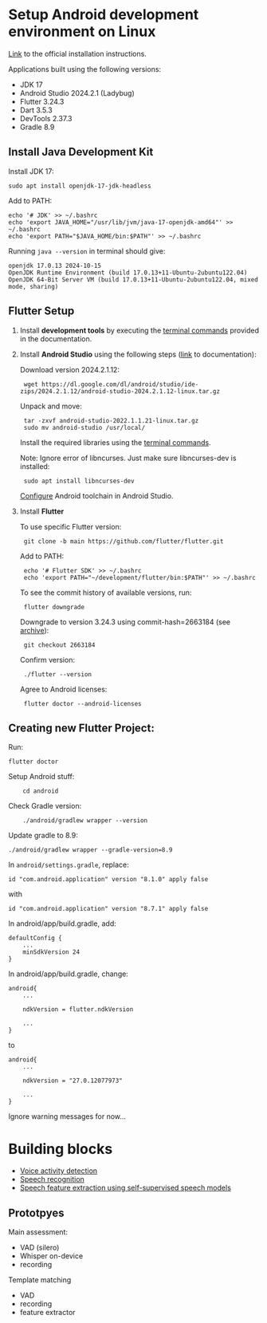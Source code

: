

# Setup Android development environment on Linux

[Link](https://docs.flutter.dev/get-started/install/linux/android) to the official installation instructions.

Applications built using the following versions:

- JDK 17
- Android Studio 2024.2.1 (Ladybug)
- Flutter 3.24.3
- Dart 3.5.3
- DevTools 2.37.3
- Gradle 8.9


## Install Java Development Kit

Install JDK 17:

	sudo apt install openjdk-17-jdk-headless

Add to PATH:

	echo '# JDK' >> ~/.bashrc
	echo 'export JAVA_HOME="/usr/lib/jvm/java-17-openjdk-amd64"' >> ~/.bashrc
	echo 'export PATH="$JAVA_HOME/bin:$PATH"' >> ~/.bashrc

Running `java --version` in terminal should give:

	openjdk 17.0.13 2024-10-15
	OpenJDK Runtime Environment (build 17.0.13+11-Ubuntu-2ubuntu122.04)
	OpenJDK 64-Bit Server VM (build 17.0.13+11-Ubuntu-2ubuntu122.04, mixed mode, sharing)


## Flutter Setup


<!-- #### Development Tools -->
	
1. Install **development tools** by executing the [terminal commands](https://docs.flutter.dev/get-started/install/linux/android#development-tools) provided in the documentation.


2. Install **Android Studio** using the following steps ([link](https://developer.android.com/studio/install#linux) to documentation):

	Download version 2024.2.1.12:

		wget https://dl.google.com/dl/android/studio/ide-zips/2024.2.1.12/android-studio-2024.2.1.12-linux.tar.gz

	Unpack and move:
	
		tar -zxvf android-studio-2022.1.1.21-linux.tar.gz
		sudo mv android-studio /usr/local/

	Install the required libraries using the [terminal commands](https://developer.android.com/studio/install#64bit-libs).

	Note: Ignore error of libncurses. Just make sure libncurses-dev is installed:
	
		sudo apt install libncurses-dev


	[Configure](https://docs.flutter.dev/get-started/install/linux/android#configure-android-development) Android toolchain in Android Studio.


3. Install **Flutter** 

	To use specific Flutter version:
		
		git clone -b main https://github.com/flutter/flutter.git

	Add to PATH:

		echo '# Flutter SDK' >> ~/.bashrc
		echo 'export PATH="~/development/flutter/bin:$PATH"' >> ~/.bashrc

	To see the commit history of available versions, run:

		flutter downgrade

	Downgrade to version 3.24.3 using commit-hash=2663184 (see [archive](https://docs.flutter.dev/release/archive)):
		
		git checkout 2663184

	Confirm version:

		./flutter --version


	Agree to Android licenses:

		flutter doctor --android-licenses


## Creating new Flutter Project:

Run:

	flutter doctor




Setup Android stuff:

		cd android	

Check Gradle version:

		./android/gradlew wrapper --version

Update gradle to 8.9:
	
	./android/gradlew wrapper --gradle-version=8.9

In `android/settings.gradle`, replace:
    
    id "com.android.application" version "8.1.0" apply false

with
	
	id "com.android.application" version "8.7.1" apply false

In android/app/build.gradle, add:

	defaultConfig {
		...
		minSdkVersion 24
	}

In android/app/build.gradle, change:


	android{
		...
    	
    	ndkVersion = flutter.ndkVersion

    	...
    }

to 
	
	android{
		...
    	
 		ndkVersion = "27.0.12077973"

    	...
    }



Ignore warning messages for now...


# Building blocks
- [Voice activity detection](flutter_examples/vad/)
- [Speech recognition](flutter_examples/speech_recognition/)
- [Speech feature extraction using self-supervised speech models](flutter_examples/template_matching/)

## Prototpyes
Main assessment:
- VAD (silero)
- Whisper on-device
- recording

Template matching
- VAD
- recording
- feature extractor
